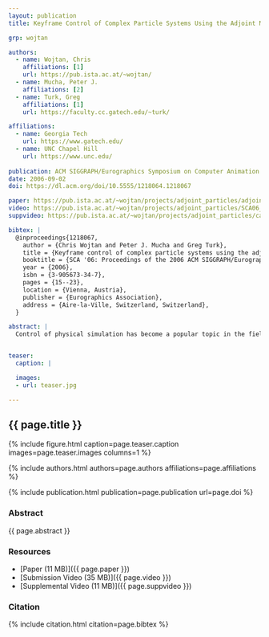 ```yaml
---
layout: publication
title: Keyframe Control of Complex Particle Systems Using the Adjoint Method

grp: wojtan

authors:
  - name: Wojtan, Chris
    affiliations: [1]
    url: https://pub.ista.ac.at/~wojtan/
  - name: Mucha, Peter J.
    affiliations: [2]
  - name: Turk, Greg
    affiliations: [1]
    url: https://faculty.cc.gatech.edu/~turk/

affiliations:
  - name: Georgia Tech
    url: https://www.gatech.edu/
  - name: UNC Chapel Hill
    url: https://www.unc.edu/
  
publication: ACM SIGGRAPH/Eurographics Symposium on Computer Animation (SCA 2006)
date: 2006-09-02
doi: https://dl.acm.org/doi/10.5555/1218064.1218067

paper: https://pub.ista.ac.at/~wojtan/projects/adjoint_particles/adjointclothpreprint.pdf
video: https://pub.ista.ac.at/~wojtan/projects/adjoint_particles/SCA06_FINAL_divx.avi
suppvideo: https://pub.ista.ac.at/~wojtan/projects/adjoint_particles/cape_divx.avi

bibtex: |
  @inproceedings{1218067,
    author = {Chris Wojtan and Peter J. Mucha and Greg Turk},
    title = {Keyframe control of complex particle systems using the adjoint method},
    booktitle = {SCA '06: Proceedings of the 2006 ACM SIGGRAPH/Eurographics symposium on Computer animation},
    year = {2006},
    isbn = {3-905673-34-7},
    pages = {15--23},
    location = {Vienna, Austria},
    publisher = {Eurographics Association},
    address = {Aire-la-Ville, Switzerland, Switzerland},
  }

abstract: |
  Control of physical simulation has become a popular topic in the field of computer graphics. Keyframe control has been applied to simulations of rigid bodies, smoke, liquid, flocks, and finite element-based elastic bodies. In this paper, we create a framework for controlling systems of interacting particles -- paying special attention to simulations of cloth and flocking behavior. We introduce a novel integrator-swapping approximation in order to apply the adjoint method to linearized implicit schemes appropriate for cloth simulation. This allows the control of cloth while avoiding computationally infeasible derivative calculations. Meanwhile, flocking control using the adjoint method is significantly more efficient than currently-used methods for constraining group behaviors, allowing the controlled simulation of greater numbers of agents in fewer optimization iterations.


teaser:
  caption: |

  images:
  - url: teaser.jpg

---
```


## {{ page.title }}

{% include figure.html caption=page.teaser.caption images=page.teaser.images columns=1 %}

{% include authors.html authors=page.authors affiliations=page.affiliations %}

{% include publication.html publication=page.publication url=page.doi %}

### Abstract

{{ page.abstract }}

### Resources

* [Paper (11 MB)]({{ page.paper }})
* [Submission Video (35 MB)]({{ page.video }})
* [Supplemental Video (11 MB)]({{ page.suppvideo }})

### Citation

{% include citation.html citation=page.bibtex %}